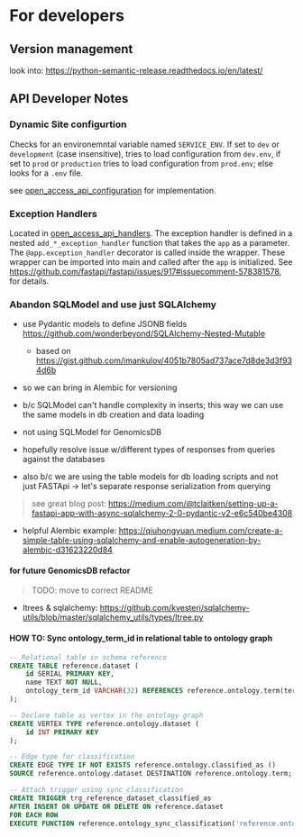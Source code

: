 # For developers

## Version management

look into: <https://python-semantic-release.readthedocs.io/en/latest/>

## API Developer Notes

### Dynamic Site configurtion

Checks for an environemntal variable named `SERVICE_ENV`.  If set to `dev` or `development` (case insensitive), tries to load configuration from `dev.env`, if set to `prod` or `production` tries to load configuration from `prod.env`; else looks for a `.env` file.

see [open_access_api_configuration](../components/niagads/open_access_api_configuration/core.py) for implementation.

### Exception Handlers

Located in [open_access_api_handlers](../components/niagads/open_access_api_exception_handlers).  The exception handler is defined in a nested `add_*_exception_handler` function that takes the `app` as a parameter.  The `@app.exception_handler` decorator is called inside the wrapper.  These wrapper can be imported into main and called after the `app` is initialized.  See  <https://github.com/fastapi/fastapi/issues/917#issuecomment-578381578>, for details.  

### Abandon SQLModel and use just SQLAlchemy

* use Pydantic models to define JSONB fields <https://github.com/wonderbeyond/SQLAlchemy-Nested-Mutable>
  * based on <https://gist.github.com/imankulov/4051b7805ad737ace7d8de3d3f934d6b> 

* so we can bring in Alembic for versioning
* b/c SQLModel can't handle complexity in inserts; this way we can use the same models in db creation and data loading
* not using SQLModel for GenomicsDB
* hopefully resolve issue w/different types of responses from queries against the databases

* also b/c we are using the table models for db loading scripts and not just FASTApi -> let's separate response serialization from querying

> see great blog post: <https://medium.com/@tclaitken/setting-up-a-fastapi-app-with-async-sqlalchemy-2-0-pydantic-v2-e6c540be4308>

* helpful Alembic example: <https://qiuhongyuan.medium.com/create-a-simple-table-using-sqlalchemy-and-enable-autogeneration-by-alembic-d31623220d84>

#### for future GenomicsDB refactor 

> TODO: move to correct README

* ltrees & sqlalchemy: <https://github.com/kvesteri/sqlalchemy-utils/blob/master/sqlalchemy_utils/types/ltree.py>

#### HOW TO: Sync ontology_term_id in relational table to ontology graph

```sql
-- Relational table in schema reference
CREATE TABLE reference.dataset (
    id SERIAL PRIMARY KEY,
    name TEXT NOT NULL,
    ontology_term_id VARCHAR(32) REFERENCES reference.ontology.term(term_id)
);

-- Declare table as vertex in the ontology graph
CREATE VERTEX TYPE reference.ontology.dataset (
    id INT PRIMARY KEY
);

-- Edge type for classification
CREATE EDGE TYPE IF NOT EXISTS reference.ontology.classified_as ()
SOURCE reference.ontology.dataset DESTINATION reference.ontology.term;

-- Attach trigger using sync_classification
CREATE TRIGGER trg_reference_dataset_classified_as
AFTER INSERT OR UPDATE OR DELETE ON reference.dataset
FOR EACH ROW
EXECUTE FUNCTION reference.ontology_sync_classification('reference.ontology.classified_as');

```